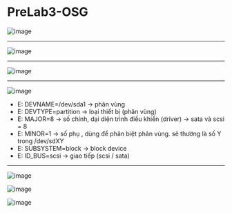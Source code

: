 # PreLab3-OSG

![image](https://github.com/user-attachments/assets/4ca75b90-9268-4909-b484-816db71b897c)

---

![image](https://github.com/user-attachments/assets/bb1bbecc-db3b-4391-974f-d481c89c499c)

---
![image](https://github.com/user-attachments/assets/d49be5e9-2d31-4766-af55-9c22d9e12e6f)

---
![image](https://github.com/user-attachments/assets/5e1c2f7d-5386-4ba2-813f-2a040cde2895)
* E: DEVNAME=/dev/sda1 -> phân vùng
* E: DEVTYPE=partition -> loại thiết bị (phân vùng)
* E: MAJOR=8 -> số chính, dại diện trình điều khiển (driver) -> sata và scsi = 8
* E: MINOR=1 -> số phụ  , dùng để phân biệt phân vùng. sẽ thường là số Y trong /dev/sdXY
* E: SUBSYSTEM=block -> block device
* E: ID_BUS=scsi -> giao tiếp (scsi / sata)

---
![image](https://github.com/user-attachments/assets/463a600c-d219-4592-a4e5-e6d8b23f02fc)

![image](https://github.com/user-attachments/assets/38b92034-77d1-4bf2-9d80-2b9748405f3e)

![image](https://github.com/user-attachments/assets/2ffff92e-1dd1-44b4-9ed8-ad4c50981cb8)
